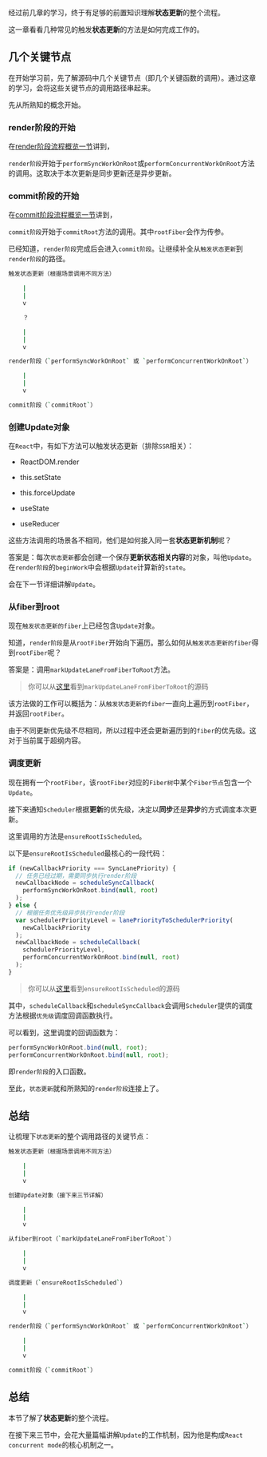 经过前几章的学习，终于有足够的前置知识理解**状态更新**的整个流程。

这一章看看几种常见的触发**状态更新**的方法是如何完成工作的。

## 几个关键节点

在开始学习前，先了解源码中几个关键节点（即几个关键函数的调用）。通过这章的学习，会将这些关键节点的调用路径串起来。

先从所熟知的概念开始。

### render阶段的开始

在[render阶段流程概览一节](/react/process/reconciler.md)讲到，

`render阶段`开始于`performSyncWorkOnRoot`或`performConcurrentWorkOnRoot`方法的调用。这取决于本次更新是同步更新还是异步更新。

### commit阶段的开始

在[commit阶段流程概览一节](/react/renderer/prepare.md)讲到，

`commit阶段`开始于`commitRoot`方法的调用。其中`rootFiber`会作为传参。

已经知道，`render阶段`完成后会进入`commit阶段`。让继续补全从`触发状态更新`到`render阶段`的路径。

```sh
触发状态更新（根据场景调用不同方法）

    |
    |
    v

    ？

    |
    |
    v

render阶段（`performSyncWorkOnRoot` 或 `performConcurrentWorkOnRoot`）

    |
    |
    v

commit阶段（`commitRoot`）
```

### 创建Update对象

在`React`中，有如下方法可以触发状态更新（排除`SSR`相关）：

- ReactDOM.render

- this.setState

- this.forceUpdate

- useState

- useReducer

这些方法调用的场景各不相同，他们是如何接入同一套**状态更新机制**呢？

答案是：每次`状态更新`都会创建一个保存**更新状态相关内容**的对象，叫他`Update`。在`render阶段`的`beginWork`中会根据`Update`计算新的`state`。

会在下一节详细讲解`Update`。

### 从fiber到root

现在`触发状态更新的fiber`上已经包含`Update`对象。

知道，`render阶段`是从`rootFiber`开始向下遍历。那么如何从`触发状态更新的fiber`得到`rootFiber`呢？

答案是：调用`markUpdateLaneFromFiberToRoot`方法。

> 你可以从[这里](https://github.com/facebook/react/blob/1fb18e22ae66fdb1dc127347e169e73948778e5a/packages/react-reconciler/src/ReactFiberWorkLoop.new.js#L636)看到`markUpdateLaneFromFiberToRoot`的源码

该方法做的工作可以概括为：从`触发状态更新的fiber`一直向上遍历到`rootFiber`，并返回`rootFiber`。

由于不同更新优先级不尽相同，所以过程中还会更新遍历到的`fiber`的优先级。这对于当前属于超纲内容。

### 调度更新

现在拥有一个`rootFiber`，该`rootFiber`对应的`Fiber树`中某个`Fiber节点`包含一个`Update`。

接下来通知`Scheduler`根据**更新**的优先级，决定以**同步**还是**异步**的方式调度本次更新。

这里调用的方法是`ensureRootIsScheduled`。

以下是`ensureRootIsScheduled`最核心的一段代码：

```js
if (newCallbackPriority === SyncLanePriority) {
  // 任务已经过期，需要同步执行render阶段
  newCallbackNode = scheduleSyncCallback(
    performSyncWorkOnRoot.bind(null, root)
  );
} else {
  // 根据任务优先级异步执行render阶段
  var schedulerPriorityLevel = lanePriorityToSchedulerPriority(
    newCallbackPriority
  );
  newCallbackNode = scheduleCallback(
    schedulerPriorityLevel,
    performConcurrentWorkOnRoot.bind(null, root)
  );
}
```

> 你可以从[这里](https://github.com/facebook/react/blob/b6df4417c79c11cfb44f965fab55b573882b1d54/packages/react-reconciler/src/ReactFiberWorkLoop.new.js#L602)看到`ensureRootIsScheduled`的源码

其中，`scheduleCallback`和`scheduleSyncCallback`会调用`Scheduler`提供的调度方法根据`优先级`调度回调函数执行。

可以看到，这里调度的回调函数为：

```js
performSyncWorkOnRoot.bind(null, root);
performConcurrentWorkOnRoot.bind(null, root);
```

即`render阶段`的入口函数。

至此，`状态更新`就和所熟知的`render阶段`连接上了。

## 总结

让梳理下`状态更新`的整个调用路径的关键节点：

```sh
触发状态更新（根据场景调用不同方法）

    |
    |
    v

创建Update对象（接下来三节详解）

    |
    |
    v

从fiber到root（`markUpdateLaneFromFiberToRoot`）

    |
    |
    v

调度更新（`ensureRootIsScheduled`）

    |
    |
    v

render阶段（`performSyncWorkOnRoot` 或 `performConcurrentWorkOnRoot`）

    |
    |
    v

commit阶段（`commitRoot`）
```

## 总结

本节了解了**状态更新**的整个流程。

在接下来三节中，会花大量篇幅讲解`Update`的工作机制，因为他是构成`React concurrent mode`的核心机制之一。